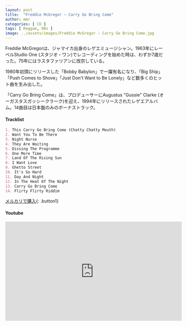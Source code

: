 ```yaml
---
layout: post
title:  "Freddie McGregor – Carry Go Bring Come"
author: mmr
categories: [ CD ]
tags: [ Reggae, 90s ]
image: ../assets/images/Freddie McGregor – Carry Go Bring Come.jpg
---
```


Freddie McGregorは、ジャマイカ出身のレゲエミュージシャン。1963年にレーベルStudio One (スタジオ・ワン)でレコーディングを始めた時は、わずか7歳だった。75年にはラスタファリアンに改宗している。

1980年初頭にリリースした「Bobby Babylon」で一躍有名になり、「Big Ship」「Push Comes to Shove」「Just Don't Want to Be Lonely」など数多くのヒット曲を生み出した。

「Carry Go Bring Come」は、プロデューサーにAugustus "Gussie" Clarke (オーガスタスガッシークラーク)を迎え、1994年にリリースされたレゲエアルバム。14曲目は日本盤のみのボーナストラック。

#### Tracklist
```md
1. This Carry Go Bring Come (Chatty Chatty Mouth)
2. Want You To Be There
3. Night Nurse
4. They Are Waiting
5. Dissing The Programme
6. One More Time
7. Land Of The Rising Sun
8. I Want Love
9. Ghetto Street
10. It's So Hard
11. Day And Night
12. In The Heat Of The Night
13. Carry Go Bring Come
14. Flirty Flirty Riddim
```

[メルカリで購入](https://jp.mercari.com/item/m16728705425?afid=6142608987){: .button1}

#### Youtube
<iframe width="560" height="315" src="https://www.youtube.com/embed/CLsbP6djl4U?si=ZV8OHbHAH6d5qHZ3" title="YouTube video player" frameborder="0" allow="accelerometer; autoplay; clipboard-write; encrypted-media; gyroscope; picture-in-picture; web-share" referrerpolicy="strict-origin-when-cross-origin" allowfullscreen></iframe>